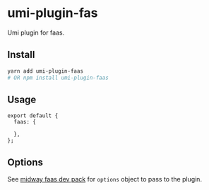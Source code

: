 # umi-plugin-fas

Umi plugin for faas.

## Install

```bash
yarn add umi-plugin-faas
# OR npm install umi-plugin-faas
```

## Usage

```
export default {
  faas: {
    
  },
};
```

## Options

See [midway faas dev pack](https://github.com/midwayjs/midway-faas/tree/master/packages/faas-dev-pack) for `options` object to pass to the plugin.